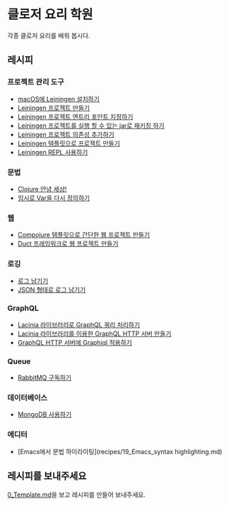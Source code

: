 # 클로저 요리 학원

각종 클로저 요리를 배워 봅시다.

## 레시피

### 프로젝트 관리 도구
* [macOS에 Leiningen 설치하기](recipes/1_Leiningen_macOS.md)
* [Leiningen 프로젝트 만들기](recipes/2_Creating_leiningen_project.md)
* [Leiningen 프로젝트 엔트리 포인트 지정하기](recipes/4_Specify_leiningen_main.md)
* [Leiningen 프로젝트를 실행 할 수 있는 jar로 패키징 하기](recipes/5_Create_leiningen_jar.md)
* [Leiningen 프로젝트 의존성 추가하기](recipes/6_Add_leiningen_deps.md)
* [Leiningen 템플릿으로 프로젝트 만들기](recipes/7_Using_leiningen_template.md)
* [Leiningen REPL 사용하기](recipes/8_REPL.md)

### 문법
* [Clojure 안녕 세상!](recipes/3_Hello_world.md)
* [임시로 Var을 다시 정의하기](recipes/17_With_redefs.md)

### 웹
* [Compojure 템플릿으로 간단한 웹 프로젝트 만들기](recipes/9_Compojure_creating_project.md)
* [Duct 프레임워크로 웹 프로젝트 만들기](recipes/18_Duct_creating_project.md)

### 로깅
* [로그 남기기](recipes/10_Logging.md)
* [JSON 형태로 로그 남기기](recipes/16_JSON_logging.md)

### GraphQL
* [Lacinia 라이브러리로 GraphQL 쿼리 처리하기](recipes/11_Lacinia.md)
* [Lacinia 라이브러리를 이용한 GraphQL HTTP 서버 만들기](recipes/12_Lacinia_http.md)
* [GraphQL HTTP 서버에 Graphiql 적용하기](recipes/13_Graphiql.md)

### Queue
* [RabbitMQ 구독하기](recipes/14_Subscribe_rabbitmq.md)

### 데이터베이스
* [MongoDB 사용하기](recipes/15_Using_mongodb.md)

### 에디터
* [Emacs에서 문법 하이라이팅](recipes/19_Emacs_syntax highlighting.md)

## 레시피를 보내주세요

[0_Template.md](0_Template.md)을 보고 레시피를 만들어 보내주세요.
